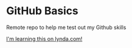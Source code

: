 # GitHub Basics
Remote repo to help me test out my Github skills

[I'm learning this on lynda.com!](http://www.lynda.com)

